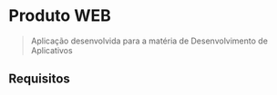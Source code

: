 # Produto WEB 
> Aplicação desenvolvida para a matéria de Desenvolvimento de Aplicativos

## Requisitos
